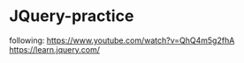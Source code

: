 # JQuery-practice
following:
https://www.youtube.com/watch?v=QhQ4m5g2fhA<br>
https://learn.jquery.com/
